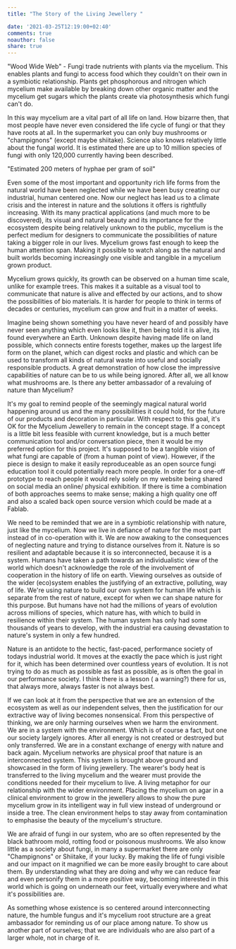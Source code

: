 ```yaml
---
title: "The Story of the Living Jewellery "

date: '2021-03-25T12:19:00+02:40'
comments: true
noauthor: false
share: true
---
```




"Wood Wide Web" - Fungi trade nutrients with plants via the mycelium. This enables plants and fungi to access food which they couldn't on their own in a symbiotic relationship. Plants get phosphorous and nitrogen which mycelium make available by breaking down other organic matter and the mycelium get sugars which the plants create via photosynthesis which fungi can't do.

In this way mycelium are a vital part of all life on land. How bizarre then, that most people have never even considered the life cycle of fungi or that they have roots at all. In the supermarket you can only buy mushrooms or "champignons" (except maybe shiitake). Science also knows relatively little about the fungal world. It is estimated there are up to 10 million species of fungi with only 120,000 currently having been described.

"Estimated 200 meters of hyphae per gram of soil"



Even some of the most important and opportunity rich life forms from the natural world have been neglected while we have been busy creating our industrial, human centered one. Now our neglect has lead us to a climate crisis and the interest in nature and the solutions it offers is rightfully increasing. With its many practical applications (and much more to be discovered), its visual and natural beauty and its importance for the ecosystem despite being relatively unknown to the public, mycelium is the perfect medium for designers to communicate the possibilities of nature taking a bigger role in our lives. Mycelium grows fast enough to keep the human attention span. Making it possible to watch along as the natural and built worlds becoming increasingly one visible and tangible in a mycelium grown product.

Mycelium grows quickly, its growth can be observed on a human time scale, unlike for example trees. This makes it a suitable as a visual tool to communicate that nature is alive and effected by our actions, and to show the possibilities of bio materials. It is harder for people to think in terms of decades or centuries, mycelium can grow and fruit in a matter of weeks.


Imagine being shown something you have never heard of and possibly have never seen anything which even looks like it, then being told it is alive, its found everywhere an Earth. Unknown despite having made life on land possible, which connects entire forests together, makes up the largest life form on the planet, which can digest rocks and plastic and which can be used to transform all kinds of natural waste into useful and socially responsible products. A great demonstration of how close the impressive capabilities of nature can be to us while being ignored. After all, we all know what mushrooms are. Is there any better ambassador of a revaluing of nature than Mycelium?

It's my goal to remind people of the seemingly magical natural world happening around us and the many possibilities it could hold, for the future of our products and decoration in particular. With respect to this goal, it's OK for the Mycelium Jewellery to remain in the concept stage. If a concept is a little bit less feasible with current knowledge, but is a much better communication tool and/or  conversation piece, then it would be my preferred option for this project. It's supposed to be a tangible vision of what fungi are capable of (from a human point of view). However, if the piece is design to make it easily reproduceable as an open source fungi education tool it could potentially reach more people. In order for a one-off prototype to reach people it would rely solely on my website being shared on social media an online/ physical exhibition. If there is time a combination of both approaches seems to make sense; making a high quality one off and also a scaled back open source version which could be made at a Fablab.

We need to be reminded that we are in a symbiotic relationship with nature, just like the mycelium. Now we live in defiance of nature for the most part instead of in co-operation with it. We are now awaking to the consequences of neglecting nature and trying to distance ourselves from it. Nature is so resilient and adaptable because it is so interconnected, because it is a system. Humans have taken a path towards an individualistic view of the world which doesn't acknowledge the role of the involvement of cooperation in the history of life on earth. Viewing ourselves as outside of the wider (eco)system enables the justifying of an extractive, polluting, way of life. We're using nature to build our own system for human life which is separate from the rest of nature, except for when we can shape nature for this purpose. But humans have not had the millions of years of evolution across millions of species, which nature has, with which to build in resilience within their system. The human system has only had some thousands of years to develop, with the industrial era causing devastation to nature's system in only a few hundred.

Nature is an antidote to the hectic, fast-paced, performance society of todays industrial world. It moves at the exactly the pace which is just right for it, which has been determined over countless years of evolution. It is not trying to do as much as possible as fast as possible, as is often the goal in our performance society. I think there is a lesson ( a warning?)  there for us, that always more, always faster is not always best.

If we can look at it from the perspective that we are an extension of the ecosystem as well as our independent selves, then the justification for our extractive way of living becomes nonsensical. From this perspective of thinking, we are only harming ourselves when we harm the environment. We are in a system with the environment. Which is of course a fact, but one our society largely ignores. After all energy is not created or destroyed but only transferred. We are in a constant exchange of energy with nature and back again. Mycelium networks are physical proof that nature is an interconnected system. This system is brought above ground and showcased in the form of living jewellery. The wearer's body heat is transferred to the living mycelium and the wearer must provide the conditions needed for their mycelium to live. A living metaphor for our relationship with the wider environment. Placing the mycelium on agar in a clinical environment to grow in the jewellery allows to show the pure mycelium grow in its intelligent way in full view instead of underground or inside a tree. The clean environment helps to stay away from contamination to emphasise the beauty of the mycelium's structure.




We are afraid of fungi in our system, who are so often represented by the black bathroom mold, rotting food or poisonous mushrooms. We also know little as a society about fungi, in many a supermarket there are only "Champignons" or Shiitake, if your lucky. By making the life of fungi visible and our impact on it magnified we can be more easily brought to care about them. By understanding what they are doing and why we can reduce fear and even personify them in a more positive way, becoming interested in this world which is going on underneath our feet, virtually everywhere and what it's possibilities are.



As something whose existence is so centered around interconnecting nature, the humble fungus and it's mycelium root structure are a great ambassador for reminding us of our place among nature. To show us another part of ourselves; that we are individuals who are also part of a larger whole, not in charge of it.
